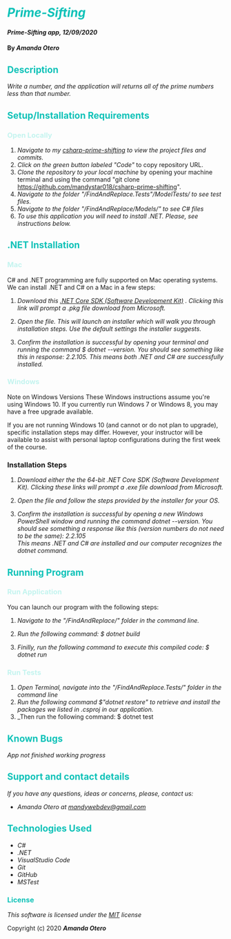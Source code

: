 # <span style="color:#0ec2b8">_Prime-Sifting_</span>

#### _Prime-Sifting app, 12/09/2020_

#### By _**Amanda Otero**_

## <span style="color:#0ec2b8">Description</span>

_Write a number, and the application will returns all of the prime numbers less than that number._

## <span style="color:#0ec2b8">Setup/Installation Requirements</span>
### <span style="color:#c4f4ef">Open Locally</span>
1. _Navigate to my [csharp-prime-shifting](https://github.com/mandystar018/csharp-prime-shifting) to view the project files and commits._
2. _Click on the green button labeled "Code"_ to copy repository URL.
3. _Clone the repository to your local machine_ by opening your machine terminal and using the command "git clone https://github.com/mandystar018/csharp-prime-shifting".
4. _Navigate to the folder "/FindAndReplace.Tests"/ModelTests/ to see test files._
5. _Navigate to the folder "/FindAndReplace/Models/" to see C# files_
6. _To use this application you will need to install .NET. Please, see instructions below._

## <span style="color:#0ec2b8">.NET Installation</span> 


### <span style="color:#c4f4ef">Mac</span> 
<p>C# and .NET programming are fully supported on Mac operating systems. We can install .NET and C# on a Mac in a few steps:</p>

1. _Download this [.NET Core SDK (Software Development Kit)](https://dotnet.microsoft.com/download/dotnet-core/thank-you/sdk-2.2.106-macos-x64-installer) . Clicking this link will prompt a .pkg file download from Microsoft._

2. _Open the file. This will launch an installer which will walk you through installation steps. Use the default settings the installer suggests._ 

3. _Confirm the installation is successful by opening your terminal and running the command $ dotnet --version. You should see something like this in response: 2.2.105. This means both .NET and C# are successfully installed._

### <span style="color:#c4f4ef">Windows</span> 
Note on Windows Versions
These Windows instructions assume you're using Windows 10. If you currently run Windows 7 or Windows 8, you may have a free upgrade available.

If you are not running Windows 10 (and cannot or do not plan to upgrade), specific installation steps may differ. However, your instructor will be available to assist with personal laptop configurations during the first week of the course.

### Installation Steps
1. _Download either the the 64-bit .NET Core SDK (Software Development Kit). Clicking these links will prompt a .exe file download from Microsoft._

2. _Open the file and follow the steps provided by the installer for your OS._

3. _Confirm the installation is successful by opening a new Windows PowerShell window and running the command dotnet --version. You should see something a response like this (version numbers do not need to be the same): 2.2.105_<br>
_This means .NET and C# are installed and our computer recognizes the dotnet command._

## <span style="color:#0ec2b8">Running Program</span> 
### <span style="color:#c4f4ef">Run Application</span>
<p>You can launch our program with the following steps:</p>

1. _Navigate to the "/FindAndReplace/" folder in the command line._

2. _Run the following command: $ dotnet build_

3. _Finilly, run the following command to execute this compiled code: $ dotnet run_


### <span style="color:#c4f4ef">Run Tests</span> 

 1. _Open Terminal, navigate into the "/FindAndReplace.Tests/" folder in the command line_ 
 2. _Run the following command $"dotnet restore" to retrieve and install the packages we listed in .csproj in our application._
 3. _Then run the following command: $ dotnet test

## <span style="color:#0ec2b8">Known Bugs</span>

_App not finished working progress_

## <span style="color:#0ec2b8">Support and contact details</span>

_If you have any questions, ideas or concerns, please, contact us:_
* _Amanda Otero at [mandywebdev@gmail.com](mailto:mandywebdev@gmail.com)_


## <span style="color:#0ec2b8">Technologies Used</span>

* _C#_
* _.NET_
* _VisualStudio Code_
* _Git_
* _GitHub_
* _MSTest_

### <span style="color:#0ec2b8">License</span> 

*This software is licensed under the [MIT](https://choosealicense.com/licenses/mit/) license*

Copyright (c) 2020 **_Amanda Otero_**
